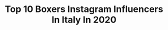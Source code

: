 ---
title: Top 10 Boxers Instagram Influencers In Italy In 2020
description: >-
  Find top boxers Instagram influencers in Italy in 2020. Most popular hashtags: #boxing #love #iorestoacasa #boxer.
platform: Instagram
profiles:
  - username: "guidovianello"
    fullname: >-
      Guido Vianello
    location: "Italy"
    followers: 39122
    engagement: 664
    commentsToLikes: 0.024738
    id: ck1379hhdafun0i19vlc1qbv2
    verified: true
    hashtags: "#nextmatch, #6ko, #boxing, #life"
  - username: "aresfavati"
    fullname: >-
      Ares Favati
    location: "Italy"
    followers: 20502
    engagement: 210
    commentsToLikes: 0.018956
    id: ck6u1h9vhlpyr0j715xf96qgt
    verified: false
    hashtags: "#forza"
  - username: "paterafrancesco23"
    fullname: >-
      Francesco Patera
    location: "Italy"
    followers: 2149
    engagement: 1509
    commentsToLikes: 0.051672
    id: ck5hq93txspwc0i11mvyl44kk
    verified: false
    hashtags: "#andstill, #blessed, #andthenew, #wba"
  - username: "ldgentleman"
    fullname: >-
      Luca “gentleman”D’ortenzi
    location: "Italy"
    followers: 7048
    engagement: 673
    commentsToLikes: 0.017651
    id: ck6u3ldxbygch0j715hibits9
    verified: false
    hashtags: "#ufcfightnight, #picsart, #gervontadavis, #lovesport"
  - username: "griffonismylove"
    fullname: >-
      Griffon Family “Royal Griff”
    location: "Italy"
    followers: 2926
    engagement: 1264
    commentsToLikes: 0.049705
    id: ck8t6uxg6es0p0j78jxemf3bu
    verified: false
    hashtags: "#griffongram, #griffonlove, #stayhealthy, #beardeddogsofinstagram"
  - username: "giorgiopetrosyan"
    fullname: >-
      Giorgio Petrosyan
    location: "Italy"
    followers: 215493
    engagement: 407
    commentsToLikes: 0.009782
    id: ck0ubxn0ofimh0i195cp6x9iv
    verified: true
    hashtags: "#yamamotonutrition, #milano, #iorestoacasa, #miallenoacasa"
  - username: "andreapreti88"
    fullname: >-
      Andrea Preti
    location: "Italy"
    followers: 143003
    engagement: 733
    commentsToLikes: 0.003677
    id: ck0vvy5fsrasn0i19mafpincr
    verified: true
    hashtags: "#relax, #violenzasulledonne, #detectivepercaso, #workout"
  - username: "erikakirpu"
    fullname: >-
      Erika Kirpu
    location: "Italy"
    followers: 9425
    engagement: 999
    commentsToLikes: 0.019270
    id: ck5zx2yfa78uk0i14p892d7uo
    verified: false
    hashtags: "#fencer, #havana, #fechten, #estonia"
  - username: "willjchalker"
    fullname: >-
      Will Chalker
    location: "Italy"
    followers: 15970
    engagement: 703
    commentsToLikes: 0.027534
    id: ck15tnetwiy500i19x0vxt6ad
    verified: false
    hashtags: "#ardeche, #wrappedup, #magazine, #thankyou"
  - username: "passionemotori"
    fullname: >-
      PassioneMotori
    location: "Italy"
    followers: 125288
    engagement: 947
    commentsToLikes: 0.005467
    id: ck5q5zssdvanp0i11wnd21vqg
    verified: false
    hashtags: "#supra, #vtec, #rocketbunny, #renaultsport"
---